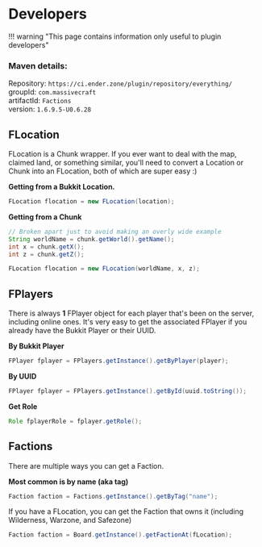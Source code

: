 # Developers

!!! warning "This page contains information only useful to plugin developers"

### Maven details:  
Repository: `https://ci.ender.zone/plugin/repository/everything/`  
groupId: `com.massivecraft`  
artifactId: `Factions`  
version: `1.6.9.5-U0.6.28`

## FLocation
FLocation is a Chunk wrapper. If you ever want to deal with the map, claimed land, or something similar, you'll need to
convert a Location or Chunk into an FLocation, both of which are super easy :)

**Getting from a Bukkit Location.**
```java
FLocation flocation = new FLocation(location);
```

**Getting from a Chunk**
```java
// Broken apart just to avoid making an overly wide example
String worldName = chunk.getWorld().getName();
int x = chunk.getX();
int z = chunk.getZ();

FLocation flocation = new FLocation(worldName, x, z);
```

## FPlayers
There is always **1** FPlayer object for each player that's been on the server, including online ones. It's very easy to
get the associated FPlayer if you already have the Bukkit Player or their UUID.

**By Bukkit Player**
```java
FPlayer fplayer = FPlayers.getInstance().getByPlayer(player);
```

**By UUID**
```java
FPlayer fplayer = FPlayers.getInstance().getById(uuid.toString());
```

**Get Role**
```java
Role fplayerRole = fplayer.getRole();
``` 

## Factions
There are multiple ways you can get a Faction.

**Most common is by name (aka tag)**
```java
Faction faction = Factions.getInstance().getByTag("name");
```

If you have a FLocation, you can get the Faction that owns it (including Wilderness, Warzone, and Safezone)
```java
Faction faction = Board.getInstance().getFactionAt(fLocation);
```
